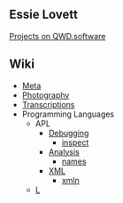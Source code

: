 <section>

# Essie Lovett


[Projects on QWD.software](/wiki/#e)
</section>

<section>

# Wiki

* [Meta](wiki/meta.html)
* [Photography](wiki/photography.html)
* [Transcriptions](wiki/transcriptions.html)
* Programming Languages
    * APL
        * [Debugging](wiki/APL/debugging.html)
            * [inspect](wiki/APL/debugging/inspect.html)
        * [Analysis](wiki/APL/analysis.html)
            * [names](wiki/APL/analysis/names.html)
        * [XML](wiki/APL/xml.html)
            * [xmln](wiki/APL/XML/xmln.html)
    * [L](wiki/l.html)
</section>
